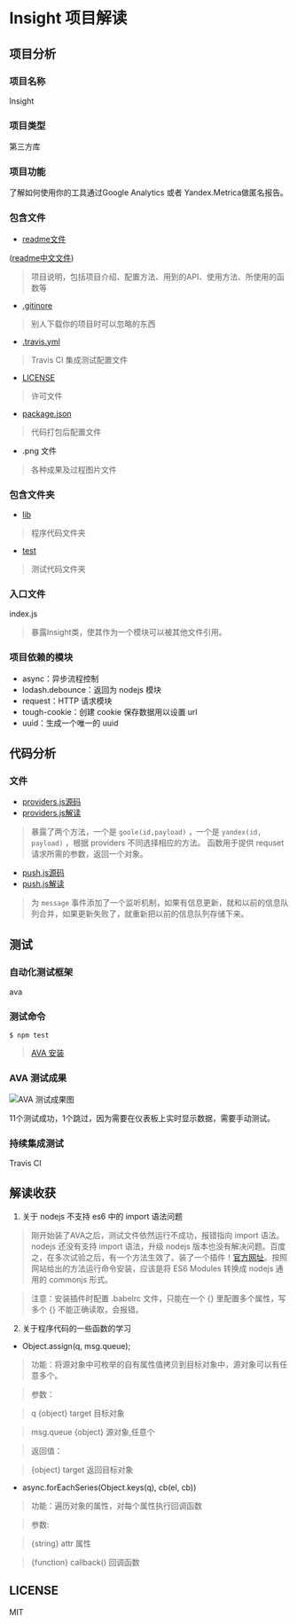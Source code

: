 # Insight 项目解读
## 项目分析
### 项目名称
Insight
### 项目类型
第三方库
### 项目功能
了解如何使用你的工具通过Google Analytics 或者 Yandex.Metrica做匿名报告。
### 包含文件
* [readme文件](https://github.com/yeoman/insight/blob/master/readme.md)

([readme中文文件](https://github.com/Sunhuizhe/Code-Read/blob/master/Insight-Chinese.md))
> 项目说明，包括项目介绍、配置方法、用到的API、使用方法、所使用的函数等
* [.gitinore](https://github.com/Sunhuizhe/code-read-insight/blob/master/.gitignore)
> 别人下载你的项目时可以忽略的东西
* [.travis.yml](https://github.com/Sunhuizhe/code-read-insight/blob/master/.travis.yml)
> Travis CI 集成测试配置文件
* [LICENSE](https://github.com/Sunhuizhe/code-read-insight/blob/master/LICENSE)
> 许可文件
* [package.json](https://github.com/Sunhuizhe/code-read-insight/blob/master/package.json)
> 代码打包后配置文件
* .png 文件
> 各种成果及过程图片文件
### 包含文件夹
* [lib](https://github.com/yeoman/insight/tree/master/lib)
> 程序代码文件夹
* [test](https://github.com/yeoman/insight/tree/master/test)
> 测试代码文件夹
### 入口文件
index.js

> 暴露Insight类，使其作为一个模块可以被其他文件引用。
### 项目依赖的模块
* async：异步流程控制
* lodash.debounce：返回为 nodejs 模块
* request：HTTP 请求模块
* tough-cookie：创建 cookie 保存数据用以设置 url
* uuid：生成一个唯一的 uuid

## 代码分析
### 文件
* [providers.js源码](https://github.com/yeoman/insight/blob/master/lib/providers.js)
* [providers.js解读](https://github.com/Sunhuizhe/code-read-insight/blob/master/lib/providers.js)
> 暴露了两个方法，一个是 `goole(id,payload)` ，一个是 `yandex(id, payload)` ，根据 providers 不同选择相应的方法。
> 函数用于提供 requset 请求所需的参数，返回一个对象。
* [push.js源码](https://github.com/yeoman/insight/blob/master/lib/push.js)
* [push.js解读](https://github.com/Sunhuizhe/code-read-insight/blob/master/lib/push.js)
> 为 `message` 事件添加了一个监听机制，如果有信息更新，就和以前的信息队列合并，如果更新失败了，就重新把以前的信息队列存储下来。

## 测试
### 自动化测试框架
ava
### 测试命令
    $ npm test
> [AVA 安装](https://segmentfault.com/a/1190000010416900)
### AVA 测试成果
![AVA 测试成果图](https://github.com/Sunhuizhe/code-read-insight/blob/master/images/test.png)

11个测试成功，1个跳过，因为需要在仪表板上实时显示数据，需要手动测试。
### 持续集成测试
Travis CI

## 解读收获
1. 关于 nodejs 不支持 es6 中的 import 语法问题
> 刚开始装了AVA之后，测试文件依然运行不成功，报错指向 import 语法。 nodejs 还没有支持 import 语法，升级 nodejs 版本也没有解决问题。百度之，在多次试验之后，有一个方法生效了。装了一个插件！[官方网址](http://babeljs.io/docs/plugins/transform-es2015-modules-commonjs/)。按照网站给出的方法运行命令安装，应该是将 ES6 Modules 转换成 nodejs 通用的 commonjs 形式。

> 注意：安装插件时配置 .babelrc 文件，只能在一个 {} 里配置多个属性，写多个 {} 不能正确读取，会报错。
2. 关于程序代码的一些函数的学习

* Object.assign(q, msg.queue);

> 功能：将源对象中可枚举的自有属性值拷贝到目标对象中，源对象可以有任意多个。

> 参数：

> q {object} target 目标对象

> msg.queue {object} 源对象,任意个

> 返回值：

> {object} target 返回目标对象
* async.forEachSeries(Object.keys(q), cb(el, cb))
> 功能：遍历对象的属性，对每个属性执行回调函数

> 参数:

> {string} attr 属性

> {function} callback() 回调函数

## LICENSE
MIT
